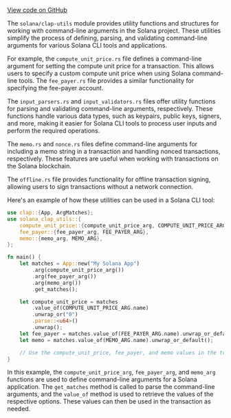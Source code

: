 [View code on GitHub](https://github.com/solana-labs/solana/tree/master/na/clap-utils/src)

The `solana/clap-utils` module provides utility functions and structures for working with command-line arguments in the Solana project. These utilities simplify the process of defining, parsing, and validating command-line arguments for various Solana CLI tools and applications.

For example, the `compute_unit_price.rs` file defines a command-line argument for setting the compute unit price for a transaction. This allows users to specify a custom compute unit price when using Solana command-line tools. The `fee_payer.rs` file provides a similar functionality for specifying the fee-payer account.

The `input_parsers.rs` and `input_validators.rs` files offer utility functions for parsing and validating command-line arguments, respectively. These functions handle various data types, such as keypairs, public keys, signers, and more, making it easier for Solana CLI tools to process user inputs and perform the required operations.

The `memo.rs` and `nonce.rs` files define command-line arguments for including a memo string in a transaction and handling nonced transactions, respectively. These features are useful when working with transactions on the Solana blockchain.

The `offline.rs` file provides functionality for offline transaction signing, allowing users to sign transactions without a network connection.

Here's an example of how these utilities can be used in a Solana CLI tool:

```rust
use clap::{App, ArgMatches};
use solana_clap_utils::{
    compute_unit_price::{compute_unit_price_arg, COMPUTE_UNIT_PRICE_ARG},
    fee_payer::{fee_payer_arg, FEE_PAYER_ARG},
    memo::{memo_arg, MEMO_ARG},
};

fn main() {
    let matches = App::new("My Solana App")
        .arg(compute_unit_price_arg())
        .arg(fee_payer_arg())
        .arg(memo_arg())
        .get_matches();

    let compute_unit_price = matches
        .value_of(COMPUTE_UNIT_PRICE_ARG.name)
        .unwrap_or("0")
        .parse::<u64>()
        .unwrap();
    let fee_payer = matches.value_of(FEE_PAYER_ARG.name).unwrap_or_default();
    let memo = matches.value_of(MEMO_ARG.name).unwrap_or_default();

    // Use the compute_unit_price, fee_payer, and memo values in the transaction
}
```

In this example, the `compute_unit_price_arg`, `fee_payer_arg`, and `memo_arg` functions are used to define command-line arguments for a Solana application. The `get_matches` method is called to parse the command-line arguments, and the `value_of` method is used to retrieve the values of the respective options. These values can then be used in the transaction as needed.
